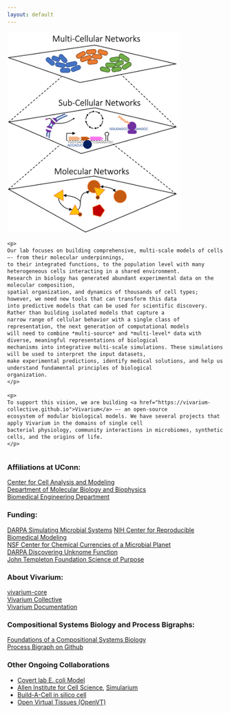 ```yaml
---
layout: default
---
```


<div style="overflow: auto;">
    <img class="float-right" src="https://raw.githubusercontent.com/eagmon/eagmon.github.io/master/images/multiscale_network.png" alt="MultiscaleNetwork" width="400" />
    
    <p>
    Our lab focuses on building comprehensive, multi-scale models of cells –- from their molecular underpinnings, 
    to their integrated functions, to the population level with many heterogeneous cells interacting in a shared environment. 
    Research in biology has generated abundant experimental data on the molecular composition, 
    spatial organization, and dynamics of thousands of cell types; however, we need new tools that can transform this data 
    into predictive models that can be used for scientific discovery. Rather than building isolated models that capture a 
    narrow range of cellular behavior with a single class of representation, the next generation of computational models 
    will need to combine *multi-source* and *multi-level* data with diverse, meaningful representations of biological 
    mechanisms into integrative multi-scale simulations. These simulations will be used to interpret the input datasets, 
    make experimental predictions, identify medical solutions, and help us understand fundamental principles of biological 
    organization.
    </p>

    <p>
    To support this vision, we are building <a href="https://vivarium-collective.github.io">Vivarium</a> –- an open-source 
    ecosystem of modular biological models. We have several projects that apply Vivarium in the domains of single cell 
    bacterial physiology, community interactions in microbiomes, synthetic cells, and the origins of life.
    </p>
</div>

### Affiliations at UConn: 

[Center for Cell Analysis and Modeling](https://health.uconn.edu/cell-analysis-modeling/) \
[Department of Molecular Biology and Biophysics](https://health.uconn.edu/molecular-biology-biophysics/) \
[Biomedical Engineering Department](https://www.bme.uconn.edu) 

### Funding:

[DARPA Simulating Microbial Systems](https://www.darpa.mil/research/programs/simulating-microbial-systems)
[NIH Center for Reproducible Biomedical Modeling](https://reproduciblebiomodels.org) \
[NSF Center for Chemical Currencies of a Microbial Planet](https://ccomp-stc.org) \
[DARPA Discovering Unknome Function](https://www.darpa.mil/research/programs/duf) \
[John Templeton Foundation Science of Purpose](https://www.templeton.org/internal-competiton-fund/purpose-initiative)

### About Vivarium: 

[vivarium-core](https://github.com/vivarium-collective/vivarium-core) \
[Vivarium Collective](https://vivarium-collective.github.io) \
[Vivarium Documentation](https://vivarium-core.readthedocs.io/en/latest/) 

### Compositional Systems Biology and Process Bigraphs:

[Foundations of a Compositional Systems Biology](https://arxiv.org/abs/2408.00942) \
[Process Bigraph on Github](https://github.com/vivarium-collective/process-bigraph)

### Other Ongoing Collaborations
- [Covert lab E. coli Model](https://www.covert.stanford.edu)
- [Allen Institute for Cell Science](https://alleninstitute.org/division/cell-science/?gad_source=1&gbraid=0AAAAADQlkZSqNX4XRHsQvoxN33sdHHxf6&gclid=Cj0KCQjw28W2BhC7ARIsAPerrcIdcYMm4mdfTQiNt3Nk05EpdG0BSnsTvyqLYclNrz5STvQD34dcZecaAkxVEALw_wcB), [Simularium](https://simularium.allencell.org)
- [Build-A-Cell in silico cell](https://docs.google.com/document/d/1ZITIeScV7E_KgSyAtJi7V5AM5u5ho5OsD43ZWvq5fC8/edit#heading=h.ro0uv2p9ienf)
- [Open Virtual Tissues (OpenVT)](https://openvt.org)